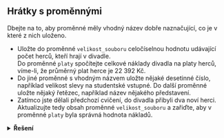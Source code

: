 ## Hrátky s proměnnými

Dbejte na to, aby proměnné měly vhodný název dobře naznačující, co je v které z nich uloženo.

- Uložte do proměnné `velikost_souboru` celočíselnou hodnotu udávající počet herců, kteří hrají v divadle.  
  Do proměnné `platy` spočítejte celkové náklady divadla na platy herců, víme-li, že průměrný plat herce je 22 392 Kč.
- Do jiné proměnné s vhodným názvem uložte nějaké desetinné číslo, například velikost slevy na studentské vstupné. Do
  další proměnné uložte nějaký řetězec, například název nějakého představení.
- Zatímco jste dělali předchozí cvičení, do divadla přibyli dva noví herci. Aktualizujte tedy obsah
  proměnné `velikost_souboru` a  zařiďte, aby v proměnné `platy` byla správná hodnota nákladů.

<details>
<summary><b>Řešení</b></summary>


```python
velikost_souboru = 15
platy = velikost_souboru * 22_392

sleva = 0.65
predstaveni = "Romeo a Julie"

velikost_souboru += 2
platy = velikost_souboru * 22_392
```

</details>

